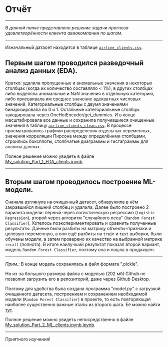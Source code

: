 # Отчёт

---

*В данной папке представлено решение задачи прогноза удовлетворённости клиента авиакомпании по шагам.*

---

Изначальный датасет находится в таблице [`airline_clients.csv`](https://github.com/kamilarakhimova/customer-satisfaction-service/blob/main/airline_clients.csv).

## Первым шагом проводился разведочный анализ данных (EDA).

Кратко: удалила пропущенные и аномальные значения в некоторых столбцах (когда их количество составляло < 1%), в других столбцах либо выделяла аномальные и NaN значения в отдельную категорию, либо присваивала им среднее значение адекватных числовых значений. Категориальные столбцы с двумя значениями бинаризировала по 0 и 1. Остальные категориальные столбцы закодировала через OneHotEncoder/get_dummies. И в конце масштабировала все данные и сохранила получившиеся очищенные значения в таблицу [`airline_clients_clean.csv`](https://github.com/kamilarakhimova/customer-satisfaction-service/blob/main/airline_clients_clean.csv). В процессе просматривались графики распределения отдельных переменных, значения корреляции Пирсона между определённми столбцами, строились боксплоты, столбчатые диаграммы и гистаграммы для анализа данных.

Полное решение можно увидеть в файле [My_solution_Part_1_EDA_clients.ipynb](https://github.com/kamilarakhimova/customer-satisfaction-service/tree/main/solution/My_solution_Part_1_EDA_clients.ipynb).

---

## Вторым шагом проводилось построение  ML-модели.

Сначала взглянула на очищенный датасет, обнаружила в нём закравшийся лишний столбец и удалила. Далее было построено 2 варианта модели: первый через логистическую регрессию (`Logistic Regression`), второй через алгоритм "случайного леса" (`Random Forest Classifier`). Хотелось поэкспериментировать и сравнить полученные результаты. Данные были разбиты на матрицу объекты-признаки и целевую переменную, а они ещё разбиты на `train` и `test` выборки, были обучены модели, а затем проверено их качество на выбранной метрике `recall` (полнота). В итоге наилучший результат показал второй вариант, модель `Random Forest Classifier`, поэтому она и пошла в продакшен.

---

*Прим.:* В конце модель сохранялась в файл формата ".pickle".

Но из-за большого размера файла с моделью (202 мб) Github не позволил загрузить его в репозиторий, даже через Github Desktop. 

Поэтому для удобства была создана программа "model.py" с загрузкой очищенного датасета, построением и сохранением необходимой модели (`Random Forest Classifier`) в проекте, то есть повторяющая наиболее существенно важные этапы из второго шага. Её можно найти [тут](https://github.com/kamilarakhimova/customer-satisfaction-service/model.py).

Полное решение можно увидеть непосредственно в файле [My_solution_Part_2_ML_clients.ipynb.ipynb](https://github.com/kamilarakhimova/customer-satisfaction-service/tree/main/solution/My_solution_Part_2_ML_clients.ipynb).

---

Приятного изучения!
